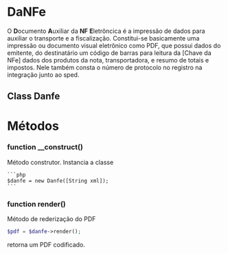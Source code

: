 # DaNFe
O **D**ocumento **A**uxiliar da **NF** **E**letrôncica é a impressão de dados para auxiliar o transporte e a fiscalização. 
Constitui-se basicamente uma impressão ou documento visual eletrônico como PDF, que possui dados do emitente, do destinatário um código de barras para leitura da [Chave da NFe]  dados dos produtos da nota, transportadora, e resumo de totais e impostos.
Nele também consta o número de protocolo no registro na integração junto ao sped.

## Class Danfe

# Métodos

### function __construct()
Método construtor. Instancia a classe

    ```php
    $danfe = new Danfe([String xml]);
    ``` 
### function render()
Método de rederização do PDF

```php
$pdf = $danfe->render();
```
retorna um PDF codificado.

